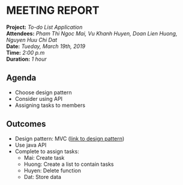 # **MEETING REPORT**

**Project:** *To-do List Application*  
**Attendees:** *Pham Thi Ngoc Mai, Vu Khanh Huyen, Doan Lien Huong, Nguyen Huu Chi Dat*  
**Date:** *Tueday, March 19th, 2019*  
**Time:** *2:00 p.m*  
**Duration:** *1 hour*  

## **Agenda**
* Choose design pattern
* Consider using API
* Assigning tasks to members 

## **Outcomes**
* Design pattern: MVC ([link to design pattern](https://github.com/linhhonblade/USTH-SE-2019/blob/ProjectSE/ToDos/doc/design.png))
* Use java API
* Complete to assign tasks:
     * Mai: Create task
     * Huong: Create a list to contain tasks
     * Huyen: Delete function
     * Dat: Store data

 
